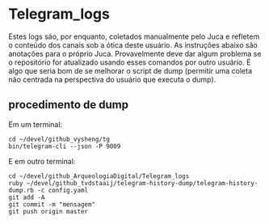 # Telegram_logs

Estes logs são, por enquanto, coletados manualmente pelo Juca e refletem o conteúdo dos canais sob a ótica deste usuário. As instruções abaixo são anotações para o próprio Juca. Provavelmente deve dar algum problema se o repositório for atualizado usando esses comandos por outro usuário. É algo que seria bom de se melhorar o script de dump (permitir uma coleta não centrada na perspectiva do usuário que executa o dump).

## procedimento de dump

Em um terminal:

```
cd ~/devel/github_vysheng/tg
bin/telegram-cli --json -P 9009
```

E em outro terminal:
```
cd ~/devel/github_ArqueologiaDigital/Telegram_logs
ruby ~/devel/github_tvdstaaij/telegram-history-dump/telegram-history-dump.rb -c config.yaml
git add -A
git commit -m "mensagem"
git push origin master
```
